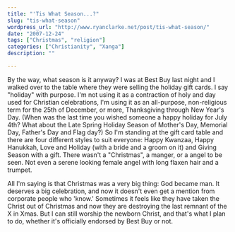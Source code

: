 ```yaml
---
title: "'Tis What Season...?"
slug: "tis-what-season"
wordpress_url: "http://www.ryanclarke.net/post/tis-what-season/"
date: "2007-12-24"
tags: ["Christmas", "religion"]
categories: ["Christianity", "Xanga"]
description: ""

---
```


By the way, what season is it anyway? I was at Best Buy last night and I walked over to the table where they were selling the holiday gift cards. I say "holiday" with purpose. I'm not using it as a contraction of holy and day used for Christian celebrations, I'm using it as an all-purpose, non-religious term for the 25th of December, or more, Thanksgiving through New Year's Day. (When was the last time you wished someone a happy holiday for July 4th? What about the Late Spring Holiday Season of Mother's Day, Memorial Day, Father's Day and Flag day?) So I'm standing at the gift card table and there are four different styles to suit everyone: Happy Kwanzaa, Happy Hanukkah, Love and Holiday (with a bride and a groom on it) and Giving Season with a gift. There wasn't a "Christmas", a manger, or a angel to be seen. Not even a serene looking female angel with long flaxen hair and a trumpet.

All I'm saying is that Christmas was a very big thing: God became man. It deserves a big celebration, and now it doesn't even get a mention from corporate people who 'know.' Sometimes it feels like they have taken the Christ out of Christmas and now they are destroying the last remnant of the X in Xmas. But I can still worship the newborn Christ, and that's what I plan to do, whether it's officially endorsed by Best Buy or not.

